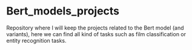 # Bert_models_projects
Repository where I will keep the projects related to the Bert model (and variants), here we can find all kind of tasks such as film classification or entity recognition tasks.
